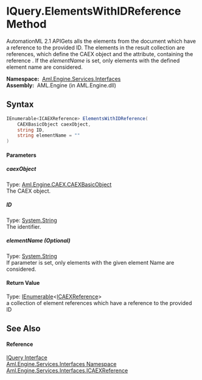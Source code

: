 IQuery.ElementsWithIDReference Method
=====================================
AutomationML 2.1 APIGets alls the elements from the document which have a reference to the provided ID. The elements in the result collection are references, which define the CAEX object and the attribute, containing the reference . If the *elementName* is set, only elements with the defined element name are considered.

  **Namespace:**  [Aml.Engine.Services.Interfaces][1]  
  **Assembly:**  AML.Engine (in AML.Engine.dll)

Syntax
------

```csharp
IEnumerable<ICAEXReference> ElementsWithIDReference(
	CAEXBasicObject caexObject,
	string ID,
	string elementName = ""
)
```

#### Parameters

##### *caexObject*
Type: [Aml.Engine.CAEX.CAEXBasicObject][2]  
The CAEX object.

##### *ID*
Type: [System.String][3]  
The identifier.

##### *elementName* (Optional)
Type: [System.String][3]  
If parameter is set, only elements with the given element Name are considered.

#### Return Value
Type: [IEnumerable][4]&lt;[ICAEXReference][5]>  
a collection of element references which have a reference to the provided ID

See Also
--------

#### Reference
[IQuery Interface][6]  
[Aml.Engine.Services.Interfaces Namespace][1]  
[Aml.Engine.Services.Interfaces.ICAEXReference][5]  

[1]: ../README.md
[2]: ../../Aml.Engine.CAEX/CAEXBasicObject/README.md
[3]: https://docs.microsoft.com/dotnet/api/system.string
[4]: https://docs.microsoft.com/dotnet/api/system.collections.generic.ienumerable-1
[5]: ../ICAEXReference/README.md
[6]: README.md
[7]: https://www.automationml.org
[8]: ../../icons/logoShade.png